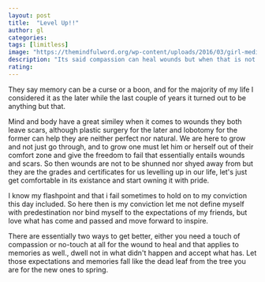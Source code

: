 ```yaml
---
layout: post
title:  "Level Up!!"
author: gl
categories:
tags: [limitless]
image: "https://themindfulword.org/wp-content/uploads/2016/03/girl-meditation-wounds-healing-peace.jpg"
description: "Its said compassion can heal wounds but when that is not possible just stop touching it, that's the only way it will heal"
rating: 
---
```


They say memory can be a curse or a boon, and for the majority of my life I considered it as the later while the last couple of years it turned out to be anything but that.

Mind and body have a great similey when it comes to wounds they both leave scars, although plastic surgery for the later and lobotomy for the former can help they are neither perfect nor natural.
We are here to grow and not just go through, and to grow one must let him or herself out of their comfort zone and give the freedom to fail that essentially entails wounds and scars. So then wounds are not to be shunned nor shyed away from but they are the grades and certificates for us levelling up in our life, let's just get comfortable in its existance and start owning it with pride.

I know my flashpoint and that i fail sometimes to hold on to my conviction this day included. So here then is my conviction let me not define myself with predestination nor bind myself to the expectations of my friends, but love what has come and passed and move forward to inspire.

There are essentially two ways to get better, either you need a touch of compassion or no-touch at all for the wound to heal and that applies to memories as well., dwell not in what didn't happen and accept what has. Let those expectations and memories fall like the dead leaf from the tree you are for the new ones to spring.
